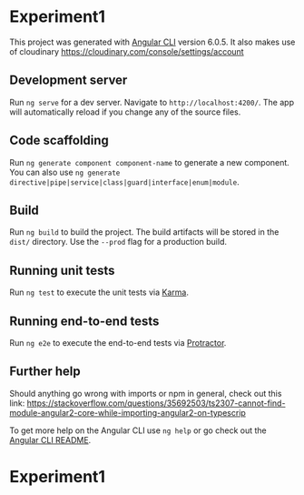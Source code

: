 # Experiment1

This project was generated with [Angular CLI](https://github.com/angular/angular-cli) version 6.0.5.
It also makes use of cloudinary https://cloudinary.com/console/settings/account 

## Development server

Run `ng serve` for a dev server. Navigate to `http://localhost:4200/`. The app will automatically reload if you change any of the source files.

## Code scaffolding

Run `ng generate component component-name` to generate a new component. You can also use `ng generate directive|pipe|service|class|guard|interface|enum|module`.

## Build

Run `ng build` to build the project. The build artifacts will be stored in the `dist/` directory. Use the `--prod` flag for a production build.

## Running unit tests

Run `ng test` to execute the unit tests via [Karma](https://karma-runner.github.io).

## Running end-to-end tests

Run `ng e2e` to execute the end-to-end tests via [Protractor](http://www.protractortest.org/).

## Further help

Should anything go wrong with imports or npm in general, check out this link: https://stackoverflow.com/questions/35692503/ts2307-cannot-find-module-angular2-core-while-importing-angular2-on-typescrip

To get more help on the Angular CLI use `ng help` or go check out the [Angular CLI README](https://github.com/angular/angular-cli/blob/master/README.md).
# Experiment1
